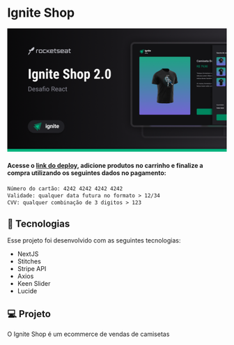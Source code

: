 # Ignite Shop

<p align="center">
  <img alt="License" src="./Cover.png">
</p>

#### Acesse o [link do deploy](https://ignite-shop-ten-steel.vercel.app/), adicione produtos no carrinho e finalize a compra utilizando os seguintes dados no pagamento:

```
Número do cartão: 4242 4242 4242 4242
Validade: qualquer data futura no formato > 12/34
CVV: qualquer combinação de 3 digitos > 123
```

## 🚀 Tecnologias

Esse projeto foi desenvolvido com as seguintes tecnologias:

- NextJS
- Stitches
- Stripe API
- Axios
- Keen Slider
- Lucide

## 💻 Projeto

O Ignite Shop é um ecommerce de vendas de camisetas
